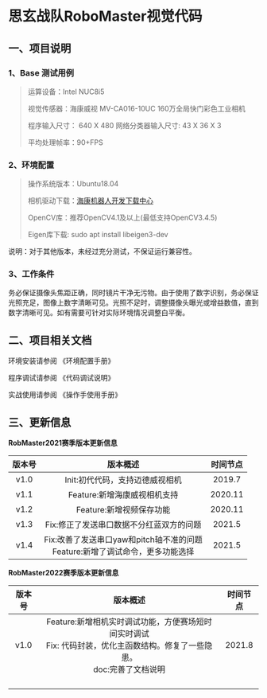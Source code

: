 # **思玄战队RoboMaster视觉代码**



## 一、项目说明

### 1、Base 测试用例

> 运算设备：Intel NUC8i5
>
> 视觉传感器：海康威视 MV-CA016-10UC 160万全局快门彩色工业相机
>
> 程序输入尺寸： 640 X 480  网络分类器输入尺寸: 43 X 36 X 3
>
> 平均处理帧率：90+FPS

### 2、环境配置

>操作系统版本：Ubuntu18.04
>
>相机驱动下载：[海康机器人开发下载中心](https://www.hikrobotics.com/cn/machinevision/service/download?module=0)
>
>OpenCV库：推荐OpenCV4.1及以上(最低支持OpenCV3.4.5)
>
>Eigen库下载: sudo apt install libeigen3-dev

说明：对于其他版本，未经过充分测试，不保证运行兼容性。

### 3、工作条件

务必保证摄像头焦距正确，同时镜片干净无污物。由于使用了数字识别，务必保证光照充足，图像上数字清晰可见。光照不足时，调整摄像头曝光或增益数值，直到数字清晰可见。如有需要可针对实际环境情况调整白平衡。



## 二、项目相关文档

环境安装请参阅 《环境配置手册》

程序调试请参阅 《代码调试说明》

实战使用请参阅 《操作手使用手册》

## 三、更新信息

**RobMaster2021赛季版本更新信息**

| 版本号  | 版本概述  | 时间节点 |
|:-:|:-:|:-:|
|  v1.0  | Init:初代代码，支持迈德威视相机  | 2019.7 |
| v1.1  | Feature:新增海康威视相机支持  | 2020.11 |
| v1.2  |  Feature:新增视频保存功能  | 2020.11 |
| v1.3  |Fix:修正了发送串口数据不分红蓝双方的问题   | 2021.5 |
|v1.4   | Fix:改善了发送串口yaw和pitch轴不准的问题<br />Feature:新增了调试命令，更多功能选择 | 2021.5 |



**RobMaster2022赛季版本更新信息**

| 版本号 |  版本概述 | 时间节点 |
|:-:|:-:|:-:|
|   v1.0 | Feature:新增相机实时调试功能，方便赛场短时间实时调试<br/>Fix: 代码封装，优化主函数结构。修复了一些隐患。<br />doc:完善了文档说明 | 2021.8 |
|   |    |   |
|   |   |   |
|   |   |   |
|   |   |   |

